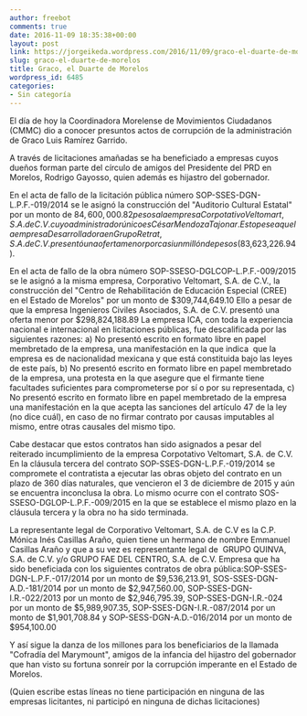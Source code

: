 ```yaml
---
author: freebot
comments: true
date: 2016-11-09 18:35:38+00:00
layout: post
link: https://jorgeikeda.wordpress.com/2016/11/09/graco-el-duarte-de-morelos/
slug: graco-el-duarte-de-morelos
title: Graco, el Duarte de Morelos
wordpress_id: 6485
categories:
- Sin categoría
---
```


El día de hoy la Coordinadora Morelense de Movimientos Ciudadanos (CMMC) dio a conocer presuntos actos de corrupción de la administración de Graco Luis Ramírez Garrido.

A través de licitaciones amañadas se ha beneficiado a empresas cuyos dueños forman parte del círculo de amigos del Presidente del PRD en Morelos, Rodrigo Gayosso, quien además es hijastro del gobernador.

En el acta de fallo de la licitación pública número SOP-SSES-DGN-L.P.F.-019/2014 se le asignó la construcción del "Auditorio Cultural Estatal" por un monto de $84,600,000.82 pesos a la empresa Corpotativo Veltomart, S.A. de C.V. cuyo administrador único es César Mendoza Tajonar. Esto pese a que la empresa Desarrolladora en Grupo Retrat, S.A. de C.V. presentó una oferta menor por casi un millón de pesos ($83,623,226.94).

En el acta de fallo de la obra número SOP-SSESO-DGLCOP-L.P.F.-009/2015 se le asignó a la misma empresa, Corporativo Veltomart, S.A. de C.V., la construcción del "Centro de Rehabilitación de Educación Especial (CREE) en el Estado de Morelos" por un monto de $309,744,649.10 Ello a pesar de que la empresa Ingenieros Civiles Asociados, S.A. de C.V. presentó una oferta menor por $298,824,188.89 La empresa ICA, con toda la experiencia nacional e internacional en licitaciones públicas, fue descalificada por las siguientes razones: a) No presentó escrito en formato libre en papel membretado de la empresa, una manifestación en la que indica  que la empresa es de nacionalidad mexicana y que está constituida bajo las leyes de este país, b) No presentó escrito en formato libre en papel membretado de la empresa, una protesta en la que asegure que el firmante tiene facultades suficientes para comprometerse por sí o por su representada, c) No presentó escrito en formato libre en papel membretado de la empresa una manifestación en la que acepta las sanciones del artículo 47 de la ley (no dice cuál), en caso de no firmar contrato por causas imputables al mismo, entre otras causales del mismo tipo.

Cabe destacar que estos contratos han sido asignados a pesar del reiterado incumplimiento de la empresa Corpotativo Veltomart, S.A. de C.V. En la cláusula tercera del contrato SOP-SSES-DGN-L.P.F.-019/2014 se compromete el contratista a ejecutar las obras objeto del contrato en un plazo de 360 días naturales, que vencieron el 3 de diciembre de 2015 y aún se encuentra inconclusa la obra. Lo mismo ocurre con el contrato SOS-SSESO-DGLOP-L.P.F.-009/2015 en la que se establece el mismo plazo en la cláusula tercera y la obra no ha sido terminada.

La representante legal de Corporativo Veltomart, S.A. de C.V es la C.P. Mónica Inés Casillas Araño, quien tiene un hermano de nombre Emmanuel Casillas Araño y que a su vez es representante legal de  GRUPO QUINVA, S.A. de C.V. y/o GRUPO FAE DEL CENTRO, S.A. de C.V. Empresa que ha sido beneficiada con los siguientes contratos de obra pública:SOP-SSES-DGN-L.P.F.-017/2014 por un monto de $9,536,213.91, SOS-SSES-DGN-A.D.-181/2014 por un monto de $2,947,560.00, SOP-SSES-DGN-I.R.-022/2013 por un monto de $2,946,795.39, SOP-SSES-DGN-I.R.-024 por un monto de $5,989,907.35, SOP-SSES-DGN-I.R.-087/2014 por un monto de $1,901,708.84 y SOP-SESS-DGN-A.D.-016/2014 por un monto de $954,100.00

Y así sigue la danza de los millones para los beneficiarios de la llamada "Cofradía del Marymount", amigos de la infancia del hijastro del gobernador que han visto su fortuna sonreír por la corrupción imperante en el Estado de Morelos.

(Quien escribe estas líneas no tiene participación en ninguna de las empresas licitantes, ni participó en ninguna de dichas licitaciones)
